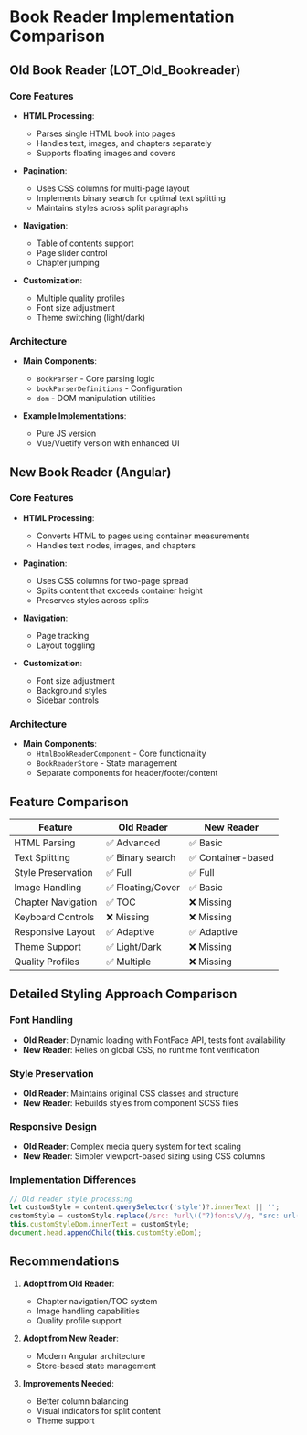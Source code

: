 # Book Reader Implementation Comparison

## Old Book Reader (LOT_Old_Bookreader)

### Core Features
- **HTML Processing**:
  - Parses single HTML book into pages
  - Handles text, images, and chapters separately
  - Supports floating images and covers

- **Pagination**:
  - Uses CSS columns for multi-page layout
  - Implements binary search for optimal text splitting
  - Maintains styles across split paragraphs

- **Navigation**:
  - Table of contents support
  - Page slider control
  - Chapter jumping

- **Customization**:
  - Multiple quality profiles
  - Font size adjustment
  - Theme switching (light/dark)

### Architecture
- **Main Components**:
  - `BookParser` - Core parsing logic
  - `bookParserDefinitions` - Configuration
  - `dom` - DOM manipulation utilities

- **Example Implementations**:
  - Pure JS version
  - Vue/Vuetify version with enhanced UI

## New Book Reader (Angular)

### Core Features
- **HTML Processing**:
  - Converts HTML to pages using container measurements
  - Handles text nodes, images, and chapters

- **Pagination**:
  - Uses CSS columns for two-page spread
  - Splits content that exceeds container height
  - Preserves styles across splits

- **Navigation**:
  - Page tracking
  - Layout toggling

- **Customization**:
  - Font size adjustment
  - Background styles
  - Sidebar controls

### Architecture
- **Main Components**:
  - `HtmlBookReaderComponent` - Core functionality
  - `BookReaderStore` - State management
  - Separate components for header/footer/content

## Feature Comparison

| Feature                | Old Reader | New Reader |
|------------------------|------------|------------|
| HTML Parsing           | ✅ Advanced | ✅ Basic    |
| Text Splitting         | ✅ Binary search | ✅ Container-based |
| Style Preservation     | ✅ Full     | ✅ Full     |
| Image Handling         | ✅ Floating/Cover | ✅ Basic    |
| Chapter Navigation     | ✅ TOC      | ❌ Missing  |
| Keyboard Controls      | ❌ Missing  | ❌ Missing |
| Responsive Layout      | ✅ Adaptive | ✅ Adaptive |
| Theme Support          | ✅ Light/Dark | ❌ Missing |
| Quality Profiles       | ✅ Multiple | ❌ Missing |

## Detailed Styling Approach Comparison

### Font Handling
- **Old Reader**: Dynamic loading with FontFace API, tests font availability
- **New Reader**: Relies on global CSS, no runtime font verification

### Style Preservation
- **Old Reader**: Maintains original CSS classes and structure
- **New Reader**: Rebuilds styles from component SCSS files

### Responsive Design
- **Old Reader**: Complex media query system for text scaling
- **New Reader**: Simpler viewport-based sizing using CSS columns

### Implementation Differences
```javascript
// Old reader style processing
let customStyle = content.querySelector('style')?.innerText || '';
customStyle = customStyle.replace(/src: ?url\(("?)fonts\//g, "src: url($1"+this.p.dcFontsBase);
this.customStyleDom.innerText = customStyle;
document.head.appendChild(this.customStyleDom);
```

## Recommendations
1. **Adopt from Old Reader**:
   - Chapter navigation/TOC system
   - Image handling capabilities
   - Quality profile support

2. **Adopt from New Reader**:
   - Modern Angular architecture
   - Store-based state management

3. **Improvements Needed**:
   - Better column balancing
   - Visual indicators for split content
   - Theme support
